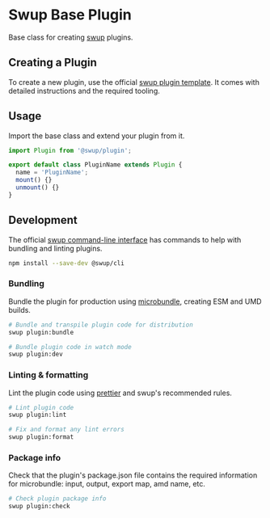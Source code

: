# Swup Base Plugin

Base class for creating [swup](https://swup.js.org) plugins.

## Creating a Plugin

To create a new plugin, use the official [swup plugin template](https://github.com/swup/plugin-template).
It comes with detailed instructions and the required tooling.

## Usage

Import the base class and extend your plugin from it.

```js
import Plugin from '@swup/plugin';

export default class PluginName extends Plugin {
  name = 'PluginName';
  mount() {}
  unmount() {}
}
```

## Development

The official [swup command-line interface](https://github.com/swup/cli) has commands to help with
bundling and linting plugins.

```sh
npm install --save-dev @swup/cli
```

### Bundling

Bundle the plugin for production using [microbundle](https://github.com/developit/microbundle),
creating ESM and UMD builds.

```bash
# Bundle and transpile plugin code for distribution
swup plugin:bundle

# Bundle plugin code in watch mode
swup plugin:dev
```

### Linting & formatting

Lint the plugin code using [prettier](https://prettier.io/) and swup's recommended rules.

```bash
# Lint plugin code
swup plugin:lint

# Fix and format any lint errors
swup plugin:format
```

### Package info

Check that the plugin's package.json file contains the required information for microbundle:
input, output, export map, amd name, etc.

```bash
# Check plugin package info
swup plugin:check
```

